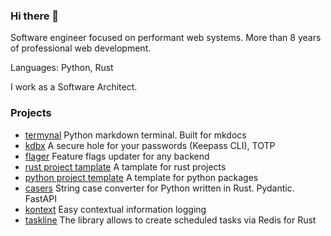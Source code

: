 ### Hi there 👋

Software engineer focused on performant web systems. More than 8 years of professional web development.

Languages: Python, Rust

I work as a Software Architect.

### Projects

- [termynal](https://github.com/mkdocs-plugins/termynal) Python markdown terminal. Built for mkdocs
- [kdbx](https://github.com/daxartio/kdbx) A secure hole for your passwords (Keepass CLI), TOTP
- [flager](https://github.com/daxartio/flager) Feature flags updater for any backend
- [rust project tamplate](https://github.com/daxartio/rust-project-template) A tamplate for rust projects
- [python project template](https://github.com/daxartio/python-project-template) A template for python packages
- [casers](https://github.com/daxartio/casers) String case converter for Python written in Rust. Pydantic. FastAPI
- [kontext](https://github.com/daxartio/kontext) Easy contextual information logging
- [taskline](https://github.com/daxartio/taskline) The library allows to create scheduled tasks via Redis for Rust
